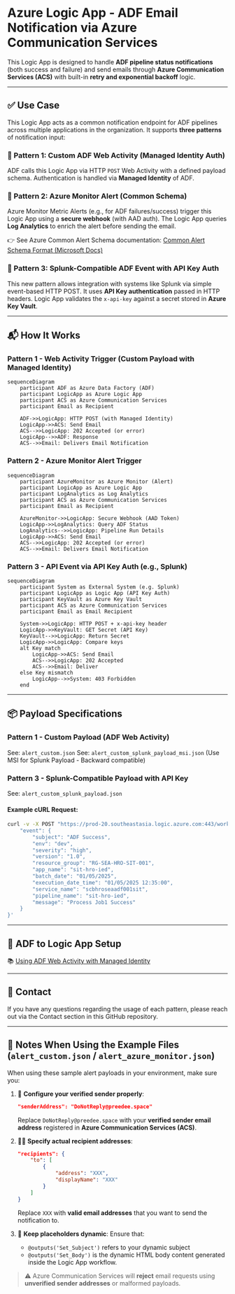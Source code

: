 # Azure Logic App - ADF Email Notification via Azure Communication Services

This Logic App is designed to handle **ADF pipeline status notifications** (both success and failure) and send emails through **Azure Communication Services (ACS)** with built-in **retry and exponential backoff** logic.

---

## ✅ Use Case

This Logic App acts as a common notification endpoint for ADF pipelines across multiple applications in the organization. It supports **three patterns** of notification input:

### 🔹 Pattern 1: Custom ADF Web Activity (Managed Identity Auth)
ADF calls this Logic App via HTTP `POST` Web Activity with a defined payload schema. Authentication is handled via **Managed Identity** of ADF.

### 🔸 Pattern 2: Azure Monitor Alert (Common Schema)
Azure Monitor Metric Alerts (e.g., for ADF failures/success) trigger this Logic App using a **secure webhook** (with AAD auth). The Logic App queries **Log Analytics** to enrich the alert before sending the email.

👉 See Azure Common Alert Schema documentation: [Common Alert Schema Format (Microsoft Docs)](https://learn.microsoft.com/en-us/azure/azure-monitor/alerts/alerts-common-schema)

### 🔹 Pattern 3: Splunk-Compatible ADF Event with API Key Auth
This new pattern allows integration with systems like Splunk via simple event-based HTTP POST. It uses **API Key authentication** passed in HTTP headers. Logic App validates the `x-api-key` against a secret stored in **Azure Key Vault**.

---

## 📬 How It Works

### Pattern 1 - Web Activity Trigger (Custom Payload with Managed Identity)
```mermaid
sequenceDiagram
    participant ADF as Azure Data Factory (ADF)
    participant LogicApp as Azure Logic App
    participant ACS as Azure Communication Services
    participant Email as Recipient

    ADF->>LogicApp: HTTP POST (with Managed Identity)
    LogicApp->>ACS: Send Email
    ACS-->>LogicApp: 202 Accepted (or error)
    LogicApp-->>ADF: Response
    ACS-->>Email: Delivers Email Notification
```

### Pattern 2 - Azure Monitor Alert Trigger
```mermaid
sequenceDiagram
    participant AzureMonitor as Azure Monitor (Alert)
    participant LogicApp as Azure Logic App
    participant LogAnalytics as Log Analytics
    participant ACS as Azure Communication Services
    participant Email as Recipient

    AzureMonitor->>LogicApp: Secure Webhook (AAD Token)
    LogicApp->>LogAnalytics: Query ADF Status
    LogAnalytics-->>LogicApp: Pipeline Run Details
    LogicApp->>ACS: Send Email
    ACS-->>LogicApp: 202 Accepted (or error)
    ACS-->>Email: Delivers Email Notification
```

### Pattern 3 - API Event via API Key Auth (e.g., Splunk)
```mermaid
sequenceDiagram
    participant System as External System (e.g. Splunk)
    participant LogicApp as Logic App (API Key Auth)
    participant KeyVault as Azure Key Vault
    participant ACS as Azure Communication Services
    participant Email as Email Recipient

    System->>LogicApp: HTTP POST + x-api-key header
    LogicApp->>KeyVault: GET Secret (API Key)
    KeyVault-->>LogicApp: Return Secret
    LogicApp->>LogicApp: Compare keys
    alt Key match
        LogicApp->>ACS: Send Email
        ACS-->>LogicApp: 202 Accepted
        ACS-->>Email: Deliver
    else Key mismatch
        LogicApp-->>System: 403 Forbidden
    end
```

---

## 📦 Payload Specifications

### Pattern 1 - Custom Payload (ADF Web Activity)
See: `alert_custom.json`
See: `alert_custom_splunk_payload_msi.json` (Use MSI for Splunk Payload - Backward compatible)


### Pattern 3 - Splunk-Compatible Payload with API Key
See: `alert_custom_splunk_payload.json`

#### Example cURL Request:
```bash
curl -v -X POST "https://prod-20.southeastasia.logic.azure.com:443/workflows/f57fdda1f66c4d94b4130d5259f0f689/triggers/When_a_HTTP_request_is_received/paths/invoke?api-version=2016-10-01&sp=%2Ftriggers%2FWhen_a_HTTP_request_is_received%2Frun&sv=1.0"   -H "Content-Type: application/json"   -H "x-api-key: 123456789"   -d '{
    "event": {
        "subject": "ADF Success",
        "env": "dev",
        "severity": "high",
        "version": "1.0",
        "resource_group": "RG-SEA-HRO-SIT-001",
        "app_name": "sit-hro-ied",
        "batch_date": "01/05/2025",
        "execution_date_time": "01/05/2025 12:35:00",
        "service_name": "scbhroseaadf001sit",
        "pipeline_name": "sit-hro-ied",
        "message": "Process Job1 Success"
    }
}'
```

---

## 🔗 ADF to Logic App Setup
📚 [Using ADF Web Activity with Managed Identity](https://techcommunity.microsoft.com/blog/integrationsonazureblog/use-azure-data-factory-to-invoke-logic-app-via-managed-identity-authentication/3804218)

---

## 📣 Contact
If you have any questions regarding the usage of each pattern, please reach out via the Contact section in this GitHub repository.

---

## 🧾 Notes When Using the Example Files (`alert_custom.json` / `alert_azure_monitor.json`)

When using these sample alert payloads in your environment, make sure you:

1. 🔐 **Configure your verified sender properly**:
    ```json
    "senderAddress": "DoNotReply@preedee.space"
    ```
    Replace `DoNotReply@preedee.space` with your **verified sender email address** registered in **Azure Communication Services (ACS)**.

2. 🧑‍💼 **Specify actual recipient addresses**:
    ```json
    "recipients": {
        "to": [
            {
                "address": "XXX",
                "displayName": "XXX"
            }
        ]
    }
    ```
    Replace `XXX` with **valid email addresses** that you want to send the notification to.

3. 📧 **Keep placeholders dynamic**:
    Ensure that:
    - `@outputs('Set_Subject')` refers to your dynamic subject
    - `@outputs('Set_Body')` is the dynamic HTML body content generated inside the Logic App workflow.

> ⚠️ Azure Communication Services will **reject** email requests using **unverified sender addresses** or malformed payloads.